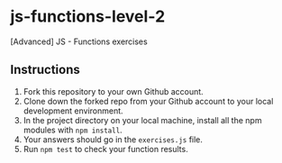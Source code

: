 # js-functions-level-2
[Advanced] JS -  Functions exercises

## Instructions

1. Fork this repository to your own Github account.
1. Clone down the forked repo from your Github account to your local development environment.
1. In the project directory on your local machine, install all the npm modules with `npm install`.
1. Your answers should go in the `exercises.js` file.
1. Run `npm test` to check your function results. 
